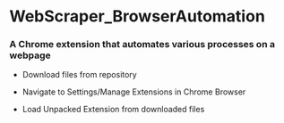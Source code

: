 # WebScraper_BrowserAutomation
### A Chrome extension that automates various processes on a webpage

- Download files from repository

- Navigate to Settings/Manage Extensions in Chrome Browser

- Load Unpacked Extension from downloaded files
